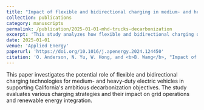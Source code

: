 ```yaml
---
title: "Impact of flexible and bidirectional charging in medium- and heavy-duty trucks on California's decarbonization pathway"
collection: publications
category: manuscripts
permalink: /publication/2025-01-01-mhd-trucks-decarbonization
excerpt: 'This study analyzes how flexible and bidirectional charging of medium- and heavy-duty trucks can support California energy decarbonization goals.'
date: 2025-01-01
venue: 'Applied Energy'
paperurl: 'https://doi.org/10.1016/j.apenergy.2024.124450'
citation: 'O. Anderson, N. Yu, W. Hong, and <b>B. Wang</b>, "Impact of flexible and bidirectional charging in medium- and heavy-duty trucks on California decarbonization pathway," <i>Appl. Energy</i>, vol. 377, p. 124450, Jan. 2025, doi: 10.1016/j.apenergy.2024.124450.'
---
```


This paper investigates the potential role of flexible and bidirectional charging technologies for medium- and heavy-duty electric vehicles in supporting California's ambitious decarbonization objectives. The study evaluates various charging strategies and their impact on grid operations and renewable energy integration.
